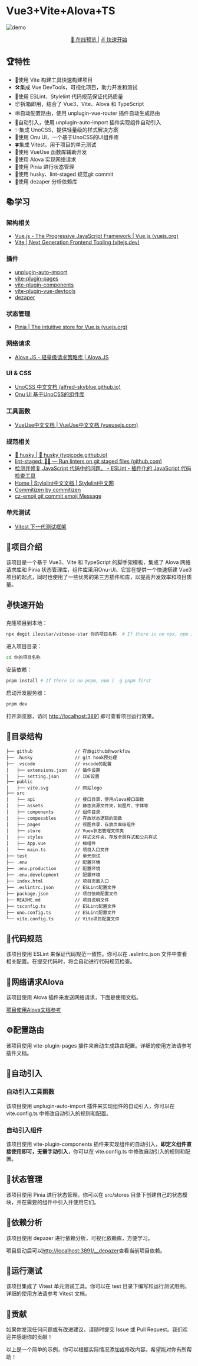 # Vue3+Vite+Alova+TS

![demo](public/image.png)

<p align="center">
  <a href="https://vitesse-star.netlify.app/" target="_blank">
  👀 在线预览
  </a>|
  <a href="https://github.com/ileostar/vitesse-star#%EF%B8%8F%E5%BF%AB%E9%80%9F%E5%BC%80%E5%A7%8B">
  ✌️ 快速开始
  </a>
</p>

## 🏆特性

- 🦄使用 Vite 构建工具快速构建项目
- 🛠️集成 Vue DevTools，可视化项目，助力开发和测试
- 🥑使用 ESLint、Stylelint 代码规范保证代码质量
- 📦拆箱即用，结合了 Vue3、Vite、Alova 和 TypeScript
- 🕸自动配置路由，使用 unplugin-vue-router 插件自动生成路由
- 🥝自动引入，使用 unplugin-auto-import 插件实现组件自动引入
- ✨集成 UnoCSS，提供轻量级的样式解决方案
- 👀使用 Onu UI，一个基于UnoCSS的UI组件库
- 🍀集成 Vitest，用于项目的单元测试
- 🧰使用 VueUse 函数库辅助开发
- 🙈使用 Alova 实现网络请求
- 🍍使用 Pinia 进行状态管理
- 📌使用 husky、lint-staged 规范git commit
- 🍉使用 dezaper 分析依赖库

## 📚学习

### 架构相关

- [Vue.js - The Progressive JavaScript Framework | Vue.js (vuejs.org)](https://vuejs.org/)
- [Vite | Next Generation Frontend Tooling (vitejs.dev)](https://vitejs.dev/)

### 插件

- [unplugin-auto-import](https://github.com/unplugin/unplugin-auto-import)
- [vite-plugin-pages](https://github.com/posva/vite-plugin-pages)
- [vite-plugin-components](https://github.com/antfu/vite-plugin-components)
- [vite-plugin-vue-devtools](https://github.com/webfansplz/vite-plugin-vue-devtools)
- [dezaper](https://github.com/depazer/depazer)

### 状态管理

- [Pinia | The intuitive store for Vue.js (vuejs.org)](https://pinia.vuejs.org/zh/)

### 网络请求

- [Alova.JS - 轻量级请求策略库 | Alova.JS](https://alova.js.org/zh-CN/)

### UI & CSS

- [UnoCSS 中文文档 (alfred-skyblue.github.io)](https://alfred-skyblue.github.io/)
- [Onu UI 基于UnoCSS的组件库](https://onu.zyob.top/)

### 工具函数

- [VueUse中文文档 | VueUse中文文档 (vueusejs.com)](http://www.vueusejs.com/)

### 规范相关

- [🐶 husky | 🐶 husky (typicode.github.io)](https://typicode.github.io/husky/)
- [lint-staged: 🚫💩 — Run linters on git staged files (github.com)](https://github.com/okonet/lint-staged)
- [检测并修复 JavaScript 代码中的问题。 - ESLint - 插件化的 JavaScript 代码检查工具](https://zh-hans.eslint.org/)
- [Home | Stylelint中文文档 | Stylelint中文网](https://www.stylelint.com.cn/)
- [Commitizen by commitizen](https://github.com/commitizen/cz-cli)
- [cz-emoji git commit emoji Message](https://github.com/ngryman/cz-emoji)

### 单元测试

- [Vitest 下一代测试框架](https://cn.vitest.dev/)

## 🔔项目介绍

该项目是一个基于 Vue3、Vite 和 TypeScript 的脚手架模板，集成了 Alova 网络请求库和 Pinia 状态管理库，组件库采用Onu-UI。它旨在提供一个快速搭建 Vue3 项目的起点，同时也使用了一些优秀的第三方插件和库，以提高开发效率和项目质量。

## ✌️快速开始

克隆项目到本地：

``` bash
npx degit ileostar/vitesse-star 你的项目名称  # If there is no npx, npm i -g npx first
```

进入项目目录：

``` bash
cd 你的项目名称
```

安装依赖：

``` bash
pnpm install # If there is no pnpm, npm i -g pnpm first
```

启动开发服务器：

``` bash
pnpm dev
```

打开浏览器，访问 <http://localhost:3891> 即可查看项目运行效果。

## 📝目录结构

```text
├── github                // 存放github的workfow
├── .husky                // git hook预处理
├── .vscode               // vscode的配置
│   ├── extensions.json   // 插件设置
│   ├── setting.json      // IDE设置
├── public
│   ├── vite.svg          // 网站logo
├── src
│   ├── api               // 接口目录，使用alova接口函数
│   ├── assets            // 静态资源文件夹，如图片、字体等
│   ├── components        // 组件目录
│   ├── composables       // 存放状态逻辑的函数
│   ├── pages             // 视图目录，存放页面级组件
│   ├── store             // Vuex状态管理文件夹
│   ├── styles            // 样式文件夹，存放全局样式和公共样式
│   ├── App.vue           // 根组件
│   └── main.ts           // 项目入口文件
├── test                  // 单元测试
├── .env                  // 配置环境
├── .env.production       // 配置环境
├── .env.development      // 配置环境
├── index.html            // 项目页面入口
├── .eslintrc.json        // ESLint配置文件
├── package.json          // 项目依赖配置文件
├── README.md             // 项目说明文件
├── tsconfig.ts           // ESLint配置文件
├── uno.config.ts         // ESLint配置文件
└── vite.config.ts        // Vite项目配置文件
```

## 🤖代码规范

该项目使用 ESLint 来保证代码规范一致性。你可以在 .eslintrc.json 文件中查看相关配置。在提交代码时，将会自动进行代码规范检查。

## 🎇网络请求Alova

该项目使用 Alova 插件来发送网络请求，下面是使用文档。

[项目使用Alova文档参考](./src/api/README.md)

## ⚙️配置路由

该项目使用  vite-plugin-pages 插件来自动生成路由配置。详细的使用方法请参考插件文档。

## 🐹自动引入

### 自动引入工具函数

该项目使用 unplugin-auto-import 插件来实现组件的自动引入，你可以在 vite.config.ts 中修改自动引入的规则和配置。

### 自动引入组件

该项目使用 vite-plugin-components 插件来实现组件的自动引入，**即定义组件直接使用即可，无需手动引入**，你可以在 vite.config.ts 中修改自动引入的规则和配置。

## 🍍状态管理

该项目使用 Pinia 进行状态管理。你可以在 src/stores 目录下创建自己的状态模块，并在需要的组件中引入并使用它们。

## 🍉依赖分析

该项目使用 depazer 进行依赖分析，可视化依赖库，方便学习。

项目启动后可以<http://localhost:3891/__depazer>查看当前项目依赖。

## 🐛运行测试

该项目集成了 Vitest 单元测试工具。你可以在 test 目录下编写和运行测试用例。详细的使用方法请参考 Vitest 文档。

## 💖贡献

如果你发现任何问题或有改进建议，请随时提交 Issue 或 Pull Request。我们欢迎并感谢你的贡献！

以上是一个简单的示例，你可以根据实际情况添加或修改内容。希望能对你有所帮助！
